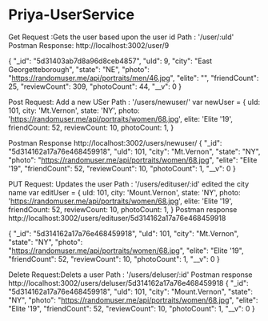 # Priya-UserService

Get Request
:Gets the user based upon the user id
Path : '/user/:uId'
Postman Response:
http://localhost:3002/user/9

{
    "_id": "5d31403ab7d8a96d8ceb4857",
    "uId": 9,
    "city": "East Georgetteborough",
    "state": "NE",
    "photo": "https://randomuser.me/api/portraits/men/46.jpg",
    "elite": "",
    "friendCount": 25,
    "reviewCount": 309,
    "photoCount": 44,
    "__v": 0
}

Post Request: Add a new USer 
Path :  '/users/newuser/'
  var newUser = {
    uId: 101,
    city: 'Mt.Vernon',
    state: 'NY',
    photo: 'https://randomuser.me/api/portraits/women/68.jpg',
    elite: 'Elite \'19',
    friendCount: 52,
    reviewCount: 10,
    photoCount: 1,
  }
  
  Postman Response 
  http://localhost:3002/users/newuser/
  {
    "_id": "5d314162a17a76e468459918",
    "uId": 101,
    "city": "Mt.Vernon",
    "state": "NY",
    "photo": "https://randomuser.me/api/portraits/women/68.jpg",
    "elite": "Elite '19",
    "friendCount": 52,
    "reviewCount": 10,
    "photoCount": 1,
    "__v": 0
}


PUT Request: Updates the user
Path :  '/users/edituser/:id'
edited the city name
var editUser = {
    uId: 101,
    city: 'Mount.Vernon',
    state: 'NY',
    photo: 'https://randomuser.me/api/portraits/women/68.jpg',
    elite: 'Elite \'19',
    friendCount: 52,
    reviewCount: 10,
    photoCount: 1,
  }
  Postman response 
  http://localhost:3002/users/edituser/5d314162a17a76e468459918

  {
    "_id": "5d314162a17a76e468459918",
    "uId": 101,
    "city": "Mt.Vernon",
    "state": "NY",
    "photo": "https://randomuser.me/api/portraits/women/68.jpg",
    "elite": "Elite '19",
    "friendCount": 52,
    "reviewCount": 10,
    "photoCount": 1,
    "__v": 0
}

Delete Request:Delets a user 
Path :  '/users/deluser/:id'
Postman response 
http://localhost:3002/users/deluser/5d314162a17a76e468459918
{
    "_id": "5d314162a17a76e468459918",
    "uId": 101,
    "city": "Mount.Vernon",
    "state": "NY",
    "photo": "https://randomuser.me/api/portraits/women/68.jpg",
    "elite": "Elite '19",
    "friendCount": 52,
    "reviewCount": 10,
    "photoCount": 1,
    "__v": 0
}
